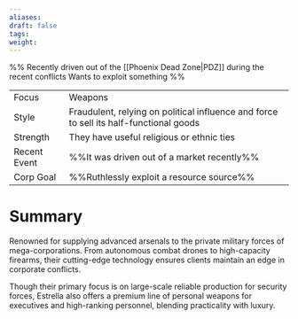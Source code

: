 ```yaml
---
aliases: 
draft: false
tags: 
weight:
---
```

%%
Recently driven out of the [[Phoenix Dead Zone|PDZ]] during the recent conflicts
Wants to exploit something
%%

|                                          |                                                                                        |
| ---------------------------------------- | -------------------------------------------------------------------------------------- |
| <span class="leftTH">Focus</span>        | Weapons                                                                                |
| <span class="leftTH">Style</span>        | Fraudulent, relying on political influence and force to sell its half-functional goods |
| <span class="leftTH">Strength</span>     | They have useful religious or ethnic ties                                              |
| <span class="leftTH">Recent Event</span> | %%It was driven out of a market recently%%                                             |
| <span class="leftTH">Corp Goal</span>    | %%Ruthlessly exploit a resource source%%                                               |
# Summary
Renowned for supplying advanced arsenals to the private military forces of mega-corporations. From autonomous combat drones to high-capacity firearms, their cutting-edge technology ensures clients maintain an edge in corporate conflicts.

Though their primary focus is on large-scale reliable production for security forces, Estrella also offers a premium line of personal weapons for executives and high-ranking personnel, blending practicality with luxury.